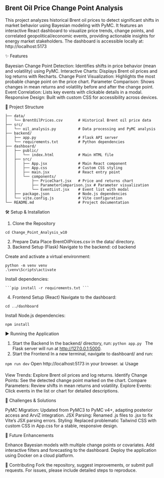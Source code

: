 ## Brent Oil Price Change Point Analysis 

This project analyzes historical Brent oil prices to detect significant shifts in market behavior using Bayesian modeling with PyMC. It features an interactive React dashboard to visualize price trends, change points, and correlated geopolitical/economic events, providing actionable insights for energy market stakeholders.
The dashboard is accessible locally at: http://localhost:5173

✨ Features

Bayesian Change Point Detection: Identifies shifts in price behavior (mean and volatility) using PyMC.
Interactive Charts: Displays Brent oil prices and log returns with Recharts.
Change Point Visualization: Highlights the most probable change point on the price chart.
Parameter Comparison: Shows changes in mean returns and volatility before and after the change point.
Event Correlation: Lists key events with clickable details in a modal.
Responsive Design: Built with custom CSS for accessibility across devices.

📂 Project Structure
``` Change_Point_Analysis_w10/
├── data/
│   └── BrentOilPrices.csv       # Historical Brent oil price data
├── src/
│   └── oil_analysis.py          # Data processing and PyMC analysis
├── backend/
│   ├── app.py                   # Flask API server
│   └── requirements.txt         # Python dependencies
├── dashboard/
│   ├── public/
│   │   └── index.html           # Main HTML file
│   ├── src/
│   │   ├── App.jsx              # Main React component
│   │   ├── App.css              # Custom CSS styling
│   │   ├── main.jsx             # React entry point
│   │   └── components/
│   │       ├── PriceChart.jsx   # Price and returns chart
│   │       ├── ParameterComparison.jsx # Parameter visualization
│   │       └── EventList.jsx    # Event list with modal
│   ├── package.json             # Node.js dependencies
│   └── vite.config.js           # Vite configuration
└── README.md                    # Project documentation
```

🛠️ Setup & Installation
1. Clone the Repository
```git clone <repository_url>
cd Change_Point_Analysis_w10
```

2. Prepare Data
  Place BrentOilPrices.csv in the data/ directory.
3. Backend Setup (Flask)
  Navigate to the backend:
  cd backend
  
  Create and activate a virtual environment:
  ```# Windows
  python -m venv venv
  .\venv\Scripts\activate
  ```
  Install dependencies:
  
    ```pip install -r requirements.txt ```

4. Frontend Setup (React)
Navigate to the dashboard:

```cd ../dashboard```

Install Node.js dependencies:

```npm install ```

▶️ Running the Application
1. Start the Backend
  In the backend/ directory, run:
  ```python app.py ```
The Flask server will run at http://127.0.0.1:5000.
2. Start the Frontend
  In a new terminal, navigate to dashboard/ and run:
  
  ```npm run dev```
  Open http://localhost:5173 in your browser.
📊 Usage

  View Trends: Explore Brent oil prices and log returns.
  Identify Change Points: See the detected change point marked on the chart.
  Compare Parameters: Review shifts in mean returns and volatility.
  Explore Events: Click events in the list or chart for detailed descriptions.

🚧 Challenges & Solutions

  PyMC Migration: Updated from PyMC3 to PyMC v4+, adapting posterior access and ArviZ integration.
  JSX Parsing: Renamed .js files to .jsx to fix Vite’s JSX parsing errors.
  Styling: Replaced problematic Tailwind CSS with custom CSS in App.css for a stable, responsive design.

🔮 Future Enhancements

  Enhance Bayesian models with multiple change points or covariates.
  Add interactive filters and forecasting to the dashboard.
  Deploy the application using Docker on a cloud platform.

🤝 Contributing
  Fork the repository, suggest improvements, or submit pull requests. For issues, please include detailed steps to reproduce.
